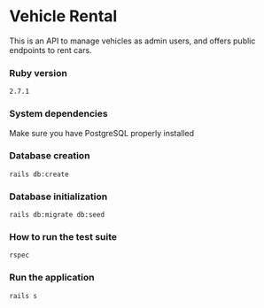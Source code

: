 # Vehicle Rental

This is an API to manage vehicles as admin users, and offers public endpoints to rent cars.

### Ruby version
`2.7.1`

### System dependencies
Make sure you have PostgreSQL properly installed

### Database creation

`rails db:create`

### Database initialization
`rails db:migrate db:seed`

### How to run the test suite
`rspec`

### Run the application
`rails s`
